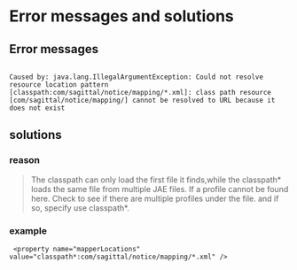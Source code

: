 
# Error messages and solutions


## Error messages

````

Caused by: java.lang.IllegalArgumentException: Could not resolve resource location pattern [classpath:com/sagittal/notice/mapping/*.xml]: class path resource [com/sagittal/notice/mapping/] cannot be resolved to URL because it does not exist

````

## solutions
### reason
> The classpath can only load the first file it finds,while the classpath* loads the same file from multiple JAE files.
> If a profile cannot be found here. Check to see if there are multiple profiles under the file. and if so, specify use classpath*.
### example
````
 <property name="mapperLocations" value="classpath*:com/sagittal/notice/mapping/*.xml" />
````





